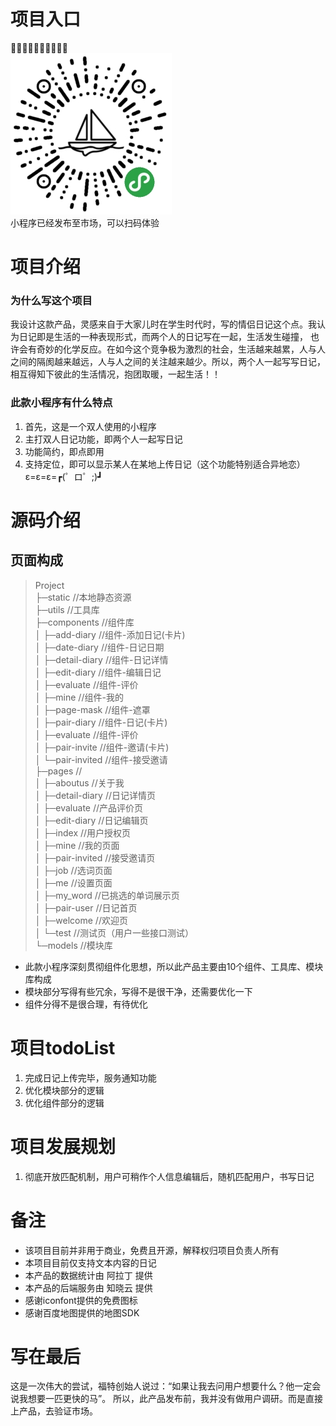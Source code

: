 # 项目入口	
🎉🎉🎉🎉🎉🎉🎉🎉🎉🎉  
![描述](img/qd.jpg)  
小程序已经发布至市场，可以扫码体验         

# 项目介绍
### 为什么写这个项目
我设计这款产品，灵感来自于大家儿时在学生时代时，写的情侣日记这个点。我认为日记即是生活的一种表现形式，而两个人的日记写在一起，生活发生碰撞，
也许会有奇妙的化学反应。在如今这个竞争极为激烈的社会，生活越来越累，人与人之间的隔阂越来越远，人与人之间的关注越来越少。所以，两个人一起写写日记，
相互得知下彼此的生活情况，抱团取暖，一起生活！！

### 此款小程序有什么特点
1. 首先，这是一个双人使用的小程序
2. 主打双人日记功能，即两个人一起写日记  
3. 功能简约，即点即用    
4. 支持定位，即可以显示某人在某地上传日记（这个功能特别适合异地恋）ε=ε=ε=┏(゜ロ゜;)┛

# 源码介绍
## 页面构成
>Project  
>├─static                  //本地静态资源  
>├─utils                   //工具库  
>├─components							//组件库  
>│	 ├─add-diary						//组件-添加日记(卡片)  
>│	 ├─date-diary						//组件-日记日期  
>│	 ├─detail-diary         //组件-日记详情  
>│	 ├─edit-diary  					//组件-编辑日记  
>│	 ├─evaluate							//组件-评价  
>│	 ├─mine									//组件-我的  
>│	 ├─page-mask						//组件-遮罩  
>│	 ├─pair-diary						//组件-日记(卡片)  
>│	 ├─evaluate							//组件-评价  
>│	 ├─pair-invite					//组件-邀请(卡片)  
>│	 └─pair-invited					//组件-接受邀请  
>├─pages                   //  
>│  ├─aboutus              //关于我  
>│  ├─detail-diary         //日记详情页  
>│  ├─evaluate             //产品评价页  
>│  ├─edit-diary           //日记编辑页  
>│  ├─index         				//用户授权页  
>│  ├─mine          				//我的页面  
>│  ├─pair-invited         //接受邀请页  
>│  ├─job                  //选词页面  
>│  ├─me                   //设置页面  
>│  ├─my_word              //已挑选的单词展示页  
>│  ├─pair-user            //日记首页  
>│  ├─welcome              //欢迎页  
>│  └─test                	//测试页（用户一些接口测试）  
>└─models                  //模块库  

* 此款小程序深刻贯彻组件化思想，所以此产品主要由10个组件、工具库、模块库构成
* 模块部分写得有些冗余，写得不是很干净，还需要优化一下
* 组件分得不是很合理，有待优化

# 项目todoList
1. 完成日记上传完毕，服务通知功能
2. 优化模块部分的逻辑
3. 优化组件部分的逻辑

# 项目发展规划
1. 彻底开放匹配机制，用户可稍作个人信息编辑后，随机匹配用户，书写日记

# 备注
* 该项目目前并非用于商业，免费且开源，解释权归项目负责人所有
* 本项目目前仅支持文本内容的日记
* 本产品的数据统计由 阿拉丁 提供
* 本产品的后端服务由 知晓云 提供
* 感谢iconfont提供的免费图标
* 感谢百度地图提供的地图SDK

# 写在最后
这是一次伟大的尝试，福特创始人说过：“如果让我去问用户想要什么？他一定会说我想要一匹更快的马”。
所以，此产品发布前，我并没有做用户调研。而是直接上产品，去验证市场。